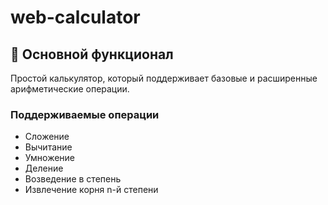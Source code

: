 # web-calculator
## 📌 Основной функционал
Простой калькулятор, который поддерживает базовые и расширенные арифметические операции.
### Поддерживаемые операции
- Сложение
- Вычитание
- Умножение
- Деление
- Возведение в степень
- Извлечение корня n-й степени
